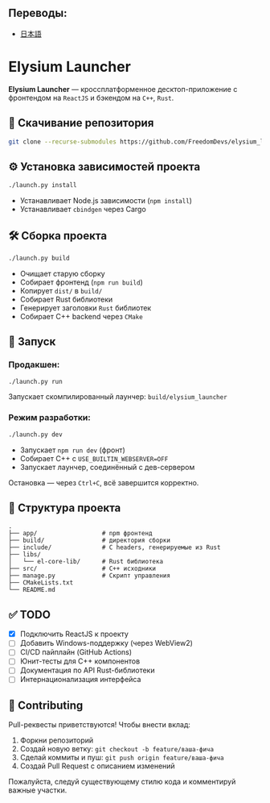 ## Переводы:
- [日本語](README_JP.md)

# Elysium Launcher

**Elysium Launcher** — кроссплатформенное десктоп-приложение с фронтендом на `ReactJS` и бэкендом на `C++`, `Rust`.

## 🧱 Скачивание репозитория

```bash
git clone --recurse-submodules https://github.com/FreedomDevs/elysium_launcher.git 
```

## ⚙️ Установка зависимостей проекта

```bash
./launch.py install
```

- Устанавливает Node.js зависимости (`npm install`)
- Устанавливает `cbindgen` через Cargo

## 🛠️ Сборка проекта

```bash
./launch.py build
```

- Очищает старую сборку
- Собирает фронтенд (`npm run build`)
- Копирует `dist/` в `build/`
- Собирает Rust библиотеки 
- Генерирует заголовки `Rust` библиотек
- Собирает C++ backend через `CMake`

## 🚀 Запуск

### Продакшен:

```bash
./launch.py run
```

Запускает скомпилированный лаунчер: `build/elysium_launcher`

### Режим разработки:

```bash
./launch.py dev
```

- Запускает `npm run dev` (фронт)
- Собирает C++ с `USE_BUILTIN_WEBSERVER=OFF`
- Запускает лаунчер, соединённый с дев-сервером

Остановка — через `Ctrl+C`, всё завершится корректно.

## 🧱 Структура проекта

```
.
├── app/                  # npm фронтенд
├── build/                # директория сборки
├── include/              # C headers, генерируемые из Rust
├── libs/
│   └── el-core-lib/      # Rust библиотека
├── src/                  # C++ исходники
├── manage.py             # Скрипт управления
├── CMakeLists.txt
└── README.md
```

## ✅ TODO

- [X] Подключить ReactJS к проекту
- [ ] Добавить Windows-поддержку (через WebView2)
- [ ] CI/CD пайплайн (GitHub Actions)
- [ ] Юнит-тесты для C++ компонентов
- [ ] Документация по API Rust-библиотеки
- [ ] Интернационализация интерфейса

## 🤝 Contributing

Pull-реквесты приветствуются! Чтобы внести вклад:

1. Форкни репозиторий
2. Создай новую ветку: `git checkout -b feature/ваша-фича`
3. Сделай коммиты и пуш: `git push origin feature/ваша-фича`
4. Создай Pull Request с описанием изменений

Пожалуйста, следуй существующему стилю кода и комментируй важные участки.
